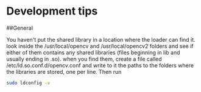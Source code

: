 Development tips
===

##General

You haven't put the shared library in a location where the loader can find it.
look inside the /usr/local/opencv and /usr/local/opencv2 folders and see if
either of them contains any shared libraries (files beginning in lib and
usually ending in .so). when you find them, create a file called
/etc/ld.so.conf.d/opencv.conf and write to it the paths to the folders where
the libraries are stored, one per line. Then run


```sh
sudo ldconfig -v
```


